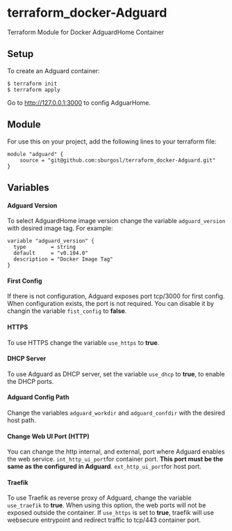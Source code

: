 # terraform_docker-Adguard
Terraform Module for Docker AdguardHome Container

## Setup
To create an Adguard container:

```
$ terraform init
$ terraform apply
```
Go to http://127.0.0.1:3000 to config AdguarHome.

## Module
For use this on your project, add the following lines to your terraform file:

```
module "adguard" {
    source = "git@github.com:sburgosl/terraform_docker-Adguard.git"
}
```

## Variables
#### Adguard Version
To select AdguardHome image version change the variable `adguard_version` with desired image tag.
For example:
```
variable "adguard_version" {
  type        = string
  default     = "v0.104.0"
  description = "Docker Image Tag"
}
```

#### First Config
If there is not configuration, Adguard exposes port tcp/3000 for first config.
When configuration exists, the port is not required. You can disable it by changin the variable `fist_config` to **false**. 


#### HTTPS
To use HTTPS change the variable `use_https` to **true**.


#### DHCP Server
To use Adguard as DHCP server, set the variable `use_dhcp` to **true**, to enable the DHCP ports.


#### Adguard Config Path
Change the variables `adguard_workdir` and `adguard_confdir` with the desired host path.


#### Change Web UI Port (HTTP)
You can change the http internal, and external, port where Adguard enables the web service.
`int_http_ui_port`for container port. **This port must be the same as the configured in Adguard**.
`ext_http_ui_port`for host port.


#### Traefik
To use Traefik as reverse proxy of Adguard, change the variable `use_traefik` to **true**.
When using this option, the web ports will not be exposed outside the container.
If `use_https` is set to **true**, traefik will use websecure entrypoint and redirect traffic to tcp/443 container port.


